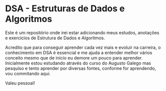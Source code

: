# DSA - Estruturas de Dados e Algoritmos

Este é um repositório onde irei estar adicionando meus estudos, anotações e exercicios de Estrutura de Dados e Algoritmos. 

Acredito que para conseguir aprender cada vez mais e evoluir na carreira, o conhecimento em DSA é essencial e me ajuda a entender melhor vários conceito mesmo que de inicio eu demore
um pouco para aprender. Inicialmente estou estudando através do curso do Augusto Galego mas pesquiso e tento aprender por diversas fontes, conforme for aprendendo, vou commitando aqui.

Valeu pessoal!
